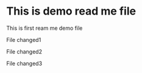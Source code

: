 # This is demo read me file

This is first ream me demo file

File changed1

File changed2

File changed3